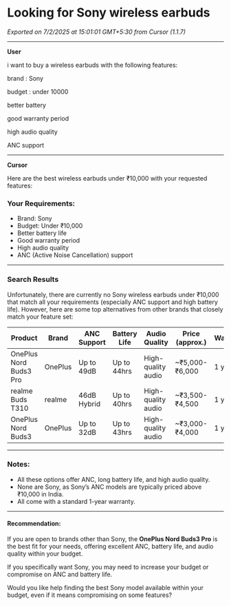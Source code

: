 # Looking for Sony wireless earbuds
_Exported on 7/2/2025 at 15:01:01 GMT+5:30 from Cursor (1.1.7)_

---

**User**

i want to buy a wireless earbuds with the following features:

brand : Sony 

budget : under 10000 

better battery 

good warranty period 

high audio quality

ANC support 

---

**Cursor**

Here are the best wireless earbuds under ₹10,000 with your requested features:

### Your Requirements:
- Brand: Sony
- Budget: Under ₹10,000
- Better battery life
- Good warranty period
- High audio quality
- ANC (Active Noise Cancellation) support

---

### Search Results

Unfortunately, there are currently no Sony wireless earbuds under ₹10,000 that match all your requirements (especially ANC support and high battery life). However, here are some top alternatives from other brands that closely match your feature set:

| Product                   | Brand     | ANC Support | Battery Life | Audio Quality      | Price (approx.) | Warranty      | Link                                                                 |
|---------------------------|-----------|-------------|--------------|--------------------|-----------------|--------------|----------------------------------------------------------------------|
| OnePlus Nord Buds3 Pro    | OnePlus   | Up to 49dB  | Up to 44hrs  | High-quality audio | ~₹5,000-₹6,000  | 1 year        | [View on Amazon](https://www.amazon.com/OnePlus-Nord-Buds3-Pro-Wireless/dp/B0D7HZ3KK9) |
| realme Buds T310          | realme    | 46dB Hybrid | Up to 40hrs  | High-quality audio | ~₹3,500-₹4,500  | 1 year        | [View on Amazon](https://www.amazon.com/realme-Buds-T310-True-Wireless/dp/B0DBGP48NW)  |
| OnePlus Nord Buds3        | OnePlus   | Up to 32dB  | Up to 43hrs  | High-quality audio | ~₹3,000-₹4,000  | 1 year        | [View on Amazon](https://www.amazon.com/OnePlus-Nord-Buds3-Truly-Wireless/dp/B0DFQ1R3W4) |

---

### Notes:
- All these options offer ANC, long battery life, and high audio quality.
- None are Sony, as Sony’s ANC models are typically priced above ₹10,000 in India.
- All come with a standard 1-year warranty.

---

#### Recommendation:
If you are open to brands other than Sony, the **OnePlus Nord Buds3 Pro** is the best fit for your needs, offering excellent ANC, battery life, and audio quality within your budget.

If you specifically want Sony, you may need to increase your budget or compromise on ANC and battery life.

Would you like help finding the best Sony model available within your budget, even if it means compromising on some features?

